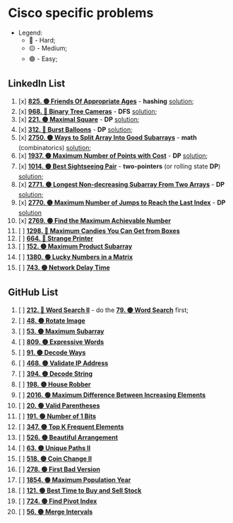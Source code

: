 # Cisco specific problems

- Legend:
  - 🔴 - Hard;
  - 🟡 - Medium;
  - 🟢 - Easy;

## LinkedIn List

1. [x] [**825. 🟡 Friends Of Appropriate Ages**](https://leetcode.com/problems/friends-of-appropriate-ages/description/) - **hashing** [solution](./1FriendsOfAppropriateAges.py);
2. [x] [**968. 🔴 Binary Tree Cameras**](https://leetcode.com/problems/binary-tree-cameras/description/) - **DFS** [solution](./2BinaryTreeCameras.py);
3. [x] [**221. 🟡 Maximal Square**](https://leetcode.com/problems/maximal-square/description/) - **DP** [solution](./3MaximalSquare.py);
4. [x] [**312. 🔴 Burst Balloons**](https://leetcode.com/problems/burst-balloons/description/) - **DP** [solution](./4BurstBaloons.py);
5. [x] [**2750. 🟡 Ways to Split Array Into Good Subarrays**](https://leetcode.com/problems/ways-to-split-array-into-good-subarrays/description/) - **math** (combinatorics) [solution](./5WaysToSplitArrayIntoGoodSubarrays.py);
6. [x] [**1937. 🟡 Maximum Number of Points with Cost**](https://leetcode.com/problems/maximum-number-of-points-with-cost/description/) - **DP** [solution](./6MaximumNumberOfPointsWithCost.py);
7. [x] [**1014. 🟡 Best Sightseeing Pair**](https://leetcode.com/problems/best-sightseeing-pair/description/) - **two-pointers** (or rolling state **DP**) [solution](./7BestSightseeingPair.py);
8. [x] [**2771. 🟡 Longest Non-decreasing Subarray From Two Arrays**](https://leetcode.com/problems/longest-non-decreasing-subarray-from-two-arrays/description/) - **DP** [solution](./8LongestNonDecreasingSubarrayFromTwoArrays.py);
9. [x] [**2770. 🟡 Maximum Number of Jumps to Reach the Last Index**](https://leetcode.com/problems/maximum-number-of-jumps-to-reach-the-last-index/description/) - **DP** [solution](./9MaximumNumberOfJumpsToReachTheLastIndex.py)
10. [x] [**2769. 🟢 Find the Maximum Achievable Number**](https://leetcode.com/problems/find-the-maximum-achievable-number/description/)
11. [ ] [**1298. 🔴 Maximum Candies You Can Get from Boxes**](https://leetcode.com/problems/maximum-candies-you-can-get-from-boxes/description/)
12. [ ] [**664. 🔴 Strange Printer**](https://leetcode.com/problems/strange-printer/description/)
13. [ ] [**152. 🟡 Maximum Product Subarray**](https://leetcode.com/problems/maximum-product-subarray/description/)
14. [ ] [**1380. 🟢 Lucky Numbers in a Matrix**](https://leetcode.com/problems/lucky-numbers-in-a-matrix/description/)
15. [ ] [**743. 🟡 Network Delay Time**](https://leetcode.com/problems/network-delay-time/description/)

## GitHub List

1. [ ] [**212. 🔴 Word Search II**](https://leetcode.com/problems/word-search-ii/description/) - do the [**79. 🟡 Word Search**](https://leetcode.com/problems/word-search/description/) first;
2. [ ] [**48. 🟡 Rotate Image**](https://leetcode.com/problems/rotate-image/description/)
3. [ ] [**53. 🟡 Maximum Subarray**](https://leetcode.com/problems/maximum-subarray/description/)
4. [ ] [**809. 🟡 Expressive Words**](https://leetcode.com/problems/expressive-words/description/)
5. [ ] [**91. 🟡 Decode Ways**](https://leetcode.com/problems/decode-ways/description/)
6. [ ] [**468. 🟡 Validate IP Address**](https://leetcode.com/problems/validate-ip-address/description/)
7. [ ] [**394. 🟡 Decode String**](https://leetcode.com/problems/decode-string/description/)
8. [ ] [**198. 🟡 House Robber**](https://leetcode.com/problems/house-robber/description/)
9. [ ] [**2016. 🟢 Maximum Difference Between Increasing Elements**](https://leetcode.com/problems/maximum-difference-between-increasing-elements/description/)
10. [ ] [**20. 🟢 Valid Parentheses**](https://leetcode.com/problems/valid-parentheses/description/)
11. [ ] [**191. 🟢 Number of 1 Bits**](https://leetcode.com/problems/number-of-1-bits/description/)
12. [ ] [**347. 🟡 Top K Frequent Elements**](https://leetcode.com/problems/top-k-frequent-elements/description/)
13. [ ] [**526. 🟡 Beautiful Arrangement**](https://leetcode.com/problems/beautiful-arrangement/description/)
14. [ ] [**63. 🟡 Unique Paths II**](https://leetcode.com/problems/unique-paths-ii/description/)
15. [ ] [**518. 🟡 Coin Change II**](https://leetcode.com/problems/coin-change-ii/description/)
16. [ ] [**278. 🟢 First Bad Version**](https://leetcode.com/problems/first-bad-version/description/)
17. [ ] [**1854. 🟢 Maximum Population Year**](https://leetcode.com/problems/maximum-population-year/description/)
18. [ ] [**121. 🟢 Best Time to Buy and Sell Stock**](https://leetcode.com/problems/best-time-to-buy-and-sell-stock/description/)
19. [ ] [**724. 🟢 Find Pivot Index**](https://leetcode.com/problems/find-pivot-index/description/)
20. [ ] [**56. 🟡 Merge Intervals**](https://leetcode.com/problems/merge-intervals/description/)
